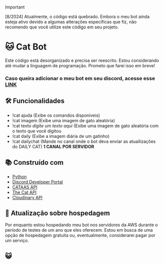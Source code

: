 > [!IMPORTANT]
> [8/2024] Atualmente, o código está quebrado. Embora o meu bot ainda esteja ativo devido a algumas alterações específicas que fiz, não recomendo que você utilize este código em seu projeto.


# 🐱 Cat Bot
Este código está desorganizado e precisa ser reescrito. Estou considerando até mudar a linguagem de programação. Prometo que farei isso em breve! 

### Caso queira adicionar o meu bot em seu discord, acesse esse [LINK](https://discord.com/api/oauth2/authorize?client_id=1184898511335071845&permissions=689342761024&scope=bot "Clique aqui para adicionar em seu servidor")

## 🛠 Funcionalidades 

* !cat ajuda (Exibe os comandos disponíveis)
* !cat imagem (Exibe uma imagem de gato aleatória)
* !cat texto _digite um texto aqui_ (Exibe uma imagem de gato aleatória com o texto que você digitou
* !cat daily (Exibe a imagem diária de um gatinho)
* !cat dailychat  (Mande no canal onde o bot deva enviar as atuailizações do DAILY CAT) **1 CANAL POR SERVIDOR**

## 📚 Construído com
* [Python](https://www.python.org)
* [Discord Developer Portal](https://discord.com/developers/)
* [CATAAS API](https://cataas.com)
* [The Cat API](https://thecatapi.com)
* [Cloudinary API](https://cloudinary.com)

## 🎈 Atualização sobre hospedagem
Por enquanto estou hospedando meu bot nos servidores da AWS durante o período de testes de um ano que eles oferecem. Estou em busca de uma opção de hospedagem gratuita ou, eventualmente, considerarei pagar por um serviço.


## 😺
![]()
